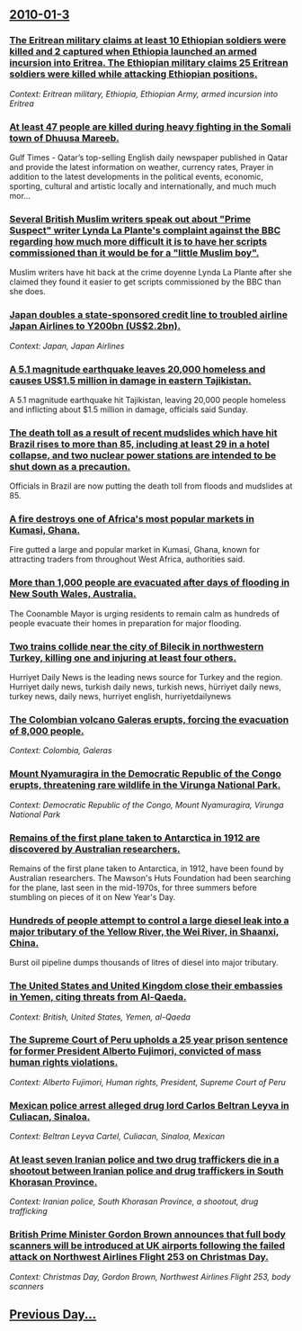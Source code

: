 ## [2010-01-3](/news/2010/01/3/index.md)

### [The Eritrean military claims at least 10 Ethiopian soldiers were killed and 2 captured when Ethiopia launched an armed incursion into Eritrea. The Ethiopian military claims 25 Eritrean soldiers were killed while attacking Ethiopian positions. ](/news/2010/01/3/the-eritrean-military-claims-at-least-10-ethiopian-soldiers-were-killed-and-2-captured-when-ethiopia-launched-an-armed-incursion-into-eritre.md)
_Context: Eritrean military, Ethiopia, Ethiopian Army, armed incursion into Eritrea_

### [At least 47 people are killed during heavy fighting in the Somali town of Dhuusa Mareeb. ](/news/2010/01/3/at-least-47-people-are-killed-during-heavy-fighting-in-the-somali-town-of-dhuusa-mareeb.md)
Gulf Times - Qatar’s top-selling English daily newspaper published in Qatar and provide the latest information on weather, currency rates, Prayer in addition to the latest developments in the political events, economic, sporting, cultural and artistic locally and internationally, and much much mor...

### [Several British Muslim writers speak out about "Prime Suspect" writer Lynda La Plante's complaint against the BBC regarding how much more difficult it is to have her scripts commissioned than it would be for a "little Muslim boy". ](/news/2010/01/3/several-british-muslim-writers-speak-out-about-prime-suspect-writer-lynda-la-plante-s-complaint-against-the-bbc-regarding-how-much-more-di.md)
Muslim writers have hit back at the crime doyenne Lynda La Plante after she claimed they found it easier to get scripts commissioned by the BBC than she does.

### [Japan doubles a state-sponsored credit line to troubled airline Japan Airlines to Y200bn (US$2.2bn). ](/news/2010/01/3/japan-doubles-a-state-sponsored-credit-line-to-troubled-airline-japan-airlines-to-y200bn-us-2-2bn.md)
_Context: Japan, Japan Airlines_

### [A 5.1 magnitude earthquake leaves 20,000 homeless and causes US$1.5 million in damage in eastern Tajikistan. ](/news/2010/01/3/a-5-1-magnitude-earthquake-leaves-20-000-homeless-and-causes-us-1-5-million-in-damage-in-eastern-tajikistan.md)
A 5.1 magnitude earthquake hit Tajikistan, leaving 20,000 people homeless and inflicting about $1.5 million in damage, officials said Sunday.

### [The death toll as a result of recent mudslides which have hit Brazil rises to more than 85, including at least 29 in a hotel collapse, and two nuclear power stations are intended to be shut down as a precaution. ](/news/2010/01/3/the-death-toll-as-a-result-of-recent-mudslides-which-have-hit-brazil-rises-to-more-than-85-including-at-least-29-in-a-hotel-collapse-and-t.md)
Officials in Brazil are now putting the death toll from floods and mudslides at 85.

### [A fire destroys one of Africa's most popular markets in Kumasi, Ghana. ](/news/2010/01/3/a-fire-destroys-one-of-africa-s-most-popular-markets-in-kumasi-ghana.md)
Fire gutted a large and popular market in Kumasi, Ghana, known for attracting traders from throughout West Africa, authorities said.

### [More than 1,000 people are evacuated after days of flooding in New South Wales, Australia. ](/news/2010/01/3/more-than-1-000-people-are-evacuated-after-days-of-flooding-in-new-south-wales-australia.md)
The Coonamble Mayor is urging residents to remain calm as hundreds of people evacuate their homes in preparation for major flooding.

### [Two trains collide near the city of Bilecik in northwestern Turkey, killing one and injuring at least four others. ](/news/2010/01/3/two-trains-collide-near-the-city-of-bilecik-in-northwestern-turkey-killing-one-and-injuring-at-least-four-others.md)
Hurriyet Daily News is the leading news source for Turkey and the region. Hurriyet daily news, turkish daily news, turkish news, hürriyet daily news, turkey news, daily news, hurriyet english, hurriyetdailynews

### [The Colombian volcano Galeras erupts, forcing the evacuation of 8,000 people. ](/news/2010/01/3/the-colombian-volcano-galeras-erupts-forcing-the-evacuation-of-8-000-people.md)
_Context: Colombia, Galeras_

### [Mount Nyamuragira in the Democratic Republic of the Congo erupts, threatening rare wildlife in the Virunga National Park. ](/news/2010/01/3/mount-nyamuragira-in-the-democratic-republic-of-the-congo-erupts-threatening-rare-wildlife-in-the-virunga-national-park.md)
_Context: Democratic Republic of the Congo, Mount Nyamuragira, Virunga National Park_

### [Remains of the first plane taken to Antarctica in 1912 are discovered by Australian researchers. ](/news/2010/01/3/remains-of-the-first-plane-taken-to-antarctica-in-1912-are-discovered-by-australian-researchers.md)
Remains of the first plane taken to Antarctica, in 1912, have been found by Australian researchers. The Mawson&#039;s Huts Foundation had been searching for the plane, last seen in the mid-1970s, for three summers before stumbling on pieces of it on New Year&#039;s Day.

### [Hundreds of people attempt to control a large diesel leak into a major tributary of the Yellow River, the Wei River, in Shaanxi, China. ](/news/2010/01/3/hundreds-of-people-attempt-to-control-a-large-diesel-leak-into-a-major-tributary-of-the-yellow-river-the-wei-river-in-shaanxi-china.md)
Burst oil pipeline dumps thousands of litres of diesel into major tributary.

### [The United States and United Kingdom close their embassies in Yemen, citing threats from Al-Qaeda. ](/news/2010/01/3/the-united-states-and-united-kingdom-close-their-embassies-in-yemen-citing-threats-from-al-qaeda.md)
_Context: British, United States, Yemen, al-Qaeda_

### [The Supreme Court of Peru upholds a 25 year prison sentence for former President Alberto Fujimori, convicted of mass human rights violations. ](/news/2010/01/3/the-supreme-court-of-peru-upholds-a-25-year-prison-sentence-for-former-president-alberto-fujimori-convicted-of-mass-human-rights-violations.md)
_Context: Alberto Fujimori, Human rights, President, Supreme Court of Peru_

### [Mexican police arrest alleged drug lord Carlos Beltran Leyva in Culiacan, Sinaloa. ](/news/2010/01/3/mexican-police-arrest-alleged-drug-lord-carlos-beltra-n-leyva-in-culiaca-n-sinaloa.md)
_Context: Beltran Leyva Cartel, Culiacan, Sinaloa, Mexican_

### [At least seven Iranian police and two drug traffickers die in a shootout between Iranian police and drug traffickers in South Khorasan Province. ](/news/2010/01/3/at-least-seven-iranian-police-and-two-drug-traffickers-die-in-a-shootout-between-iranian-police-and-drug-traffickers-in-south-khorasan-provi.md)
_Context: Iranian police, South Khorasan Province, a shootout, drug trafficking_

### [British Prime Minister Gordon Brown announces that full body scanners will be introduced at UK airports following the failed attack on Northwest Airlines Flight 253 on Christmas Day. ](/news/2010/01/3/british-prime-minister-gordon-brown-announces-that-full-body-scanners-will-be-introduced-at-uk-airports-following-the-failed-attack-on-north.md)
_Context: Christmas Day, Gordon Brown, Northwest Airlines Flight 253, body scanners_

## [Previous Day...](/news/2010/01/2/index.md)

